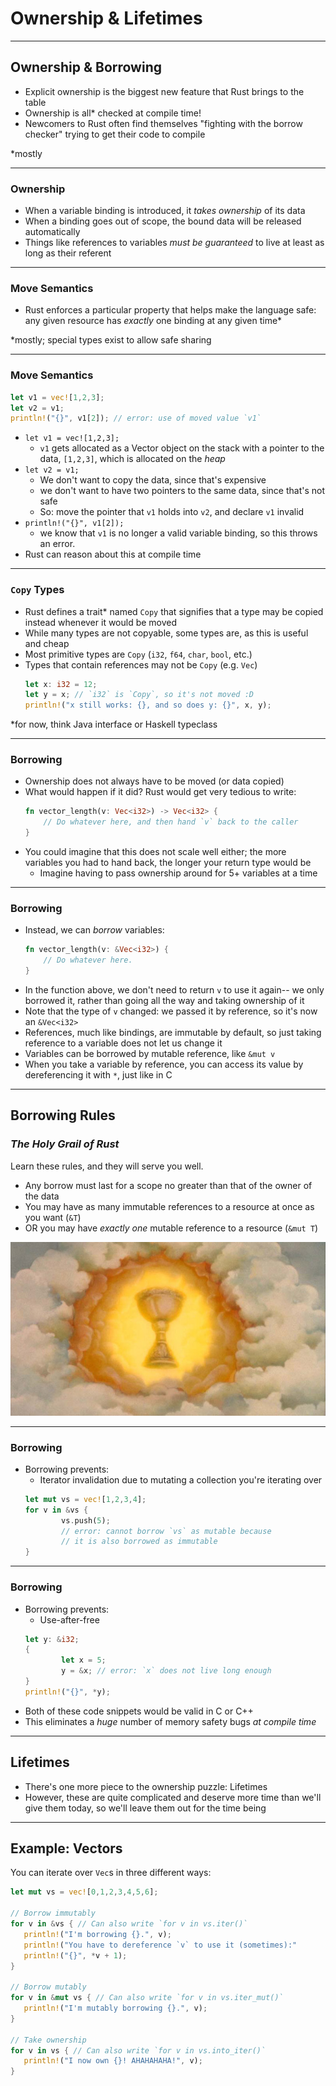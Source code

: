 # Ownership & Lifetimes #

---
## Ownership & Borrowing ##

- Explicit ownership is the biggest new feature that Rust brings to the table
- Ownership is all* checked at compile time!
- Newcomers to Rust often find themselves "fighting with the borrow checker"
   trying to get their code to compile

*mostly

---
### Ownership ###

- When a variable binding is introduced, it _takes ownership_ of its data
- When a binding goes out of scope, the bound data will be released
   automatically
- Things like references to variables _must be guaranteed_ to live at least as
   long as their referent

---
### Move Semantics ###

- Rust enforces a particular property that helps make the language safe: any
   given resource has _exactly_ one binding at any given time*

*mostly; special types exist to allow safe sharing

---
### Move Semantics ###

```rust
let v1 = vec![1,2,3];
let v2 = v1;
println!("{}", v1[2]); // error: use of moved value `v1`
```

- `let v1 = vec![1,2,3];`
    - `v1` gets allocated as a Vector object on the stack with a pointer to the data,
`[1,2,3]`, which is allocated on the _heap_
- `let v2 = v1;`
    - We don't want to copy the data, since that's expensive
    - we don't want to have two pointers to the same data, since that's not safe
    - So: move the pointer that `v1` holds into `v2`, and declare `v1` invalid
- `println!("{}", v1[2]);`
    - we know that `v1` is no longer a valid variable binding, so this throws an error.
- Rust can reason about this at compile time

---
### `Copy` Types ###

- Rust defines a trait* named `Copy` that signifies that a type may be copied
   instead whenever it would be moved
- While many types are not copyable, some types are, as this is useful and cheap
- Most primitive types are `Copy` (`i32`, `f64`, `char`, `bool`, etc.)
- Types that contain references may not be `Copy` (e.g. `Vec`)
    ```rust
    let x: i32 = 12;
    let y = x; // `i32` is `Copy`, so it's not moved :D
    println!("x still works: {}, and so does y: {}", x, y);
    ```

*for now, think Java interface or Haskell typeclass

---
### Borrowing ###

- Ownership does not always have to be moved (or data copied)
- What would happen if it did? Rust would get very tedious to write:
    ```rust
    fn vector_length(v: Vec<i32>) -> Vec<i32> {
        // Do whatever here, and then hand `v` back to the caller
    }
    ```
- You could imagine that this does not scale well either; the more variables
   you had to hand back, the longer your return type would be
   - Imagine having to pass ownership around for 5+ variables at a time

---
### Borrowing ###

- Instead, we can _borrow_ variables:
    ```rust
    fn vector_length(v: &Vec<i32>) {
        // Do whatever here.
    }
    ```
- In the function above, we don't need to return `v` to use it again-- we only
   borrowed it, rather than going all the way and taking ownership of it
- Note that the type of `v` changed: we passed it by reference, so it's now an
   `&Vec<i32>`
- References, much like bindings, are immutable by default, so just taking
   reference to a variable does not let us change it
- Variables can be borrowed by mutable reference, like `&mut v`
- When you take a variable by reference, you can access its value by
   dereferencing it with `*`, just like in C

---
## Borrowing Rules ##
### _The Holy Grail of Rust_ ###
Learn these rules, and they will serve you well.

- Any borrow must last for a scope no greater than that of the owner of the data
- You may have as many immutable references to a resource at once as you want (`&T`)
- OR you may have _exactly one_ mutable reference to a resource (`&mut T`)

![](img/holy-grail.jpg)

---
### Borrowing ###

- Borrowing prevents:
   - Iterator invalidation due to mutating a collection you're iterating over
    ```rust
    let mut vs = vec![1,2,3,4];
    for v in &vs {
            vs.push(5);
            // error: cannot borrow `vs` as mutable because
            // it is also borrowed as immutable
    }
    ```
---
### Borrowing ###

- Borrowing prevents:
   - Use-after-free
    ```rust
    let y: &i32;
    {
            let x = 5;
            y = &x; // error: `x` does not live long enough
    }
    println!("{}", *y);
    ```
- Both of these code snippets would be valid in C or C++
- This eliminates a _huge_ number of memory safety bugs _at compile time_

---
## Lifetimes ##

- There's one more piece to the ownership puzzle: Lifetimes
- However, these are quite complicated and deserve more time than we'll give
   them today, so we'll leave them out for the time being

---
## Example: Vectors ##

You can iterate over `Vec`s in three different ways:

```rust
let mut vs = vec![0,1,2,3,4,5,6];

// Borrow immutably
for v in &vs { // Can also write `for v in vs.iter()`
   println!("I'm borrowing {}.", v);
   println!("You have to dereference `v` to use it (sometimes):"
   println!("{}", *v + 1);
}

// Borrow mutably
for v in &mut vs { // Can also write `for v in vs.iter_mut()`
   println!("I'm mutably borrowing {}.", v);
}

// Take ownership
for v in vs { // Can also write `for v in vs.into_iter()`
   println!("I now own {}! AHAHAHAHA!", v);
}
```
